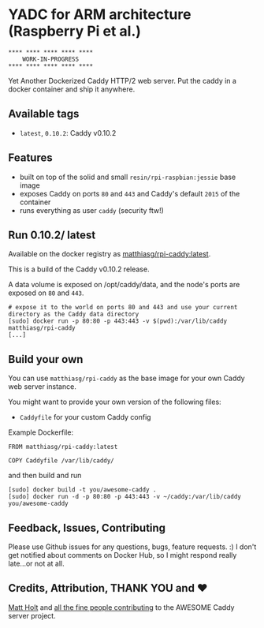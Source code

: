 # YADC for ARM architecture (Raspberry Pi et al.)

```
**** **** **** **** ****
    WORK-IN-PROGRESS
**** **** **** **** ****
```

Yet Another Dockerized Caddy HTTP/2 web server. Put the caddy in a docker container and ship it anywhere.

## Available tags

- `latest`, `0.10.2`: Caddy v0.10.2

## Features

- built on top of the solid and small `resin/rpi-raspbian:jessie` base image
- exposes Caddy on ports `80` and `443` and Caddy's default `2015` of the container
- runs everything as user `caddy` (security ftw!)

## Run 0.10.2/ latest

Available on the docker registry as [matthiasg/rpi-caddy:latest](https://index.docker.io/u/matthiasg/rpi-caddy/).

This is a build of the Caddy v0.10.2 release.

A data volume is exposed on /opt/caddy/data, and the node's ports are exposed on `80` and `443`.

```
# expose it to the world on ports 80 and 443 and use your current directory as the Caddy data directory
[sudo] docker run -p 80:80 -p 443:443 -v $(pwd):/var/lib/caddy matthiasg/rpi-caddy
[...]
```

## Build your own

You can use `matthiasg/rpi-caddy` as the base image for your own Caddy web server instance.

You might want to provide your own version of the following files:

* `Caddyfile` for your custom Caddy config

Example Dockerfile:

```
FROM matthiasg/rpi-caddy:latest

COPY Caddyfile /var/lib/caddy/
```

and then build and run

```
[sudo] docker build -t you/awesome-caddy .
[sudo] docker run -d -p 80:80 -p 443:443 -v ~/caddy:/var/lib/caddy you/awesome-caddy
```

## Feedback, Issues, Contributing

Please use Github issues for any questions, bugs, feature requests. :) I don't get notified about comments on Docker Hub, so I might respond really late...or not at all.

## Credits, Attribution, THANK YOU and ❤

[Matt Holt](https://github.com/mholt) and [all the fine people contributing](https://github.com/mholt/caddy/graphs/contributors) to the AWESOME Caddy server project.